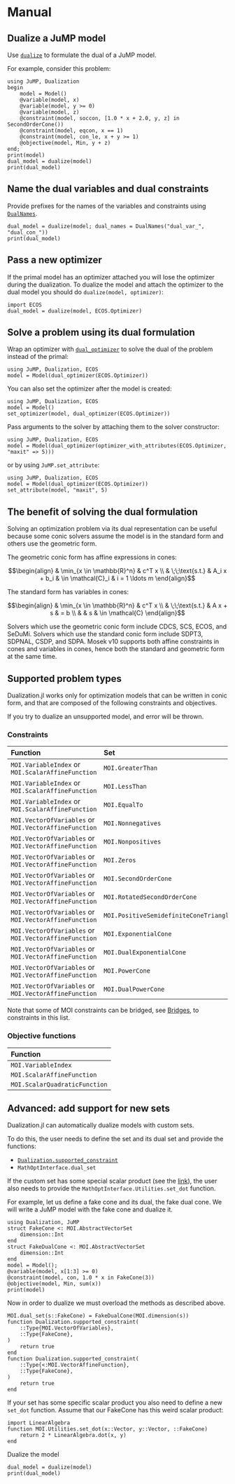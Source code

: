 # Manual

## Dualize a JuMP model

Use [`dualize`](@ref) to formulate the dual of a JuMP model.

For example, consider this problem:

```@repl dualize_model
using JuMP, Dualization
begin
    model = Model()
    @variable(model, x)
    @variable(model, y >= 0)
    @variable(model, z)
    @constraint(model, soccon, [1.0 * x + 2.0, y, z] in SecondOrderCone())
    @constraint(model, eqcon, x == 1)
    @constraint(model, con_le, x + y >= 1)
    @objective(model, Min, y + z)
end;
print(model)
dual_model = dualize(model)
print(dual_model)
```

## Name the dual variables and dual constraints

Provide prefixes for the names of the variables and constraints using
[`DualNames`](@ref).

```@repl dualize_model
dual_model = dualize(model; dual_names = DualNames("dual_var_", "dual_con_"))
print(dual_model)
```

## Pass a new optimizer

If the primal model has an optimizer attached you will lose the optimizer during
the dualization. To dualize the model and attach the optimizer to the dual model
you should do `dualize(model, optimizer)`:

```@repl dualize_model
import ECOS
dual_model = dualize(model, ECOS.Optimizer)
```

## Solve a problem using its dual formulation

Wrap an optimizer with [`dual_optimizer`](@ref) to solve the dual of the problem
instead of the primal:
```@repl
using JuMP, Dualization, ECOS
model = Model(dual_optimizer(ECOS.Optimizer))
```
You can also set the optimizer after the model is created:
```@repl
using JuMP, Dualization, ECOS
model = Model()
set_optimizer(model, dual_optimizer(ECOS.Optimizer))
```

Pass arguments to the solver by attaching them to the solver constructor:
```@repl
using JuMP, Dualization, ECOS
model = Model(dual_optimizer(optimizer_with_attributes(ECOS.Optimizer, "maxit" => 5)))
```
or by using `JuMP.set_attribute`:
```@repl
using JuMP, Dualization, ECOS
model = Model(dual_optimizer(ECOS.Optimizer))
set_attribute(model, "maxit", 5)
```

## The benefit of solving the dual formulation

Solving an optimization problem via its dual representation can be useful
because some conic solvers assume the model is in the standard form and others
use the geometric form.

The geometric conic form has affine expressions in cones:

```math
\begin{align}
& \min_{x \in \mathbb{R}^n} & c^T x
\\
& \;\;\text{s.t.} & A_i x + b_i & \in \mathcal{C}_i & i = 1 \ldots m
\end{align}
```

The standard form has variables in cones:

```math
\begin{align}
& \min_{x \in \mathbb{R}^n} & c^T x
\\
& \;\;\text{s.t.} & A x + s & = b
\\
& & s & \in \mathcal{C}
\end{align}
```

Solvers which use the geometric conic form include CDCS, SCS, ECOS, and SeDuMi.
Solvers which use the standard conic form include SDPT3, SDPNAL, CSDP, and SDPA.
Mosek v10 supports both affine constraints in cones and variables in cones,
hence both the standard and geometric form at the same time.

## Supported problem types

Dualization.jl works only for optimization models that can be written in conic
form, and that are composed of the following constraints and objectives.

If you try to dualize an unsupported model, and error will be thrown.

### Constraints

| Function                   | Set                                    |
|:-------------------------- |:-------------------------------------- |
| `MOI.VariableIndex` or `MOI.ScalarAffineFunction` | `MOI.GreaterThan` |
| `MOI.VariableIndex` or `MOI.ScalarAffineFunction` | `MOI.LessThan`    |
| `MOI.VariableIndex` or `MOI.ScalarAffineFunction` | `MOI.EqualTo`     |
| `MOI.VectorOfVariables` or `MOI.VectorAffineFunction` | `MOI.Nonnegatives`                     |
| `MOI.VectorOfVariables` or `MOI.VectorAffineFunction` | `MOI.Nonpositives`                     |
| `MOI.VectorOfVariables` or `MOI.VectorAffineFunction` | `MOI.Zeros`                            |
| `MOI.VectorOfVariables` or `MOI.VectorAffineFunction` | `MOI.SecondOrderCone`                  |
| `MOI.VectorOfVariables` or `MOI.VectorAffineFunction` | `MOI.RotatedSecondOrderCone`           |
| `MOI.VectorOfVariables` or `MOI.VectorAffineFunction` | `MOI.PositiveSemidefiniteConeTriangle` |
| `MOI.VectorOfVariables` or `MOI.VectorAffineFunction` | `MOI.ExponentialCone`                  |
| `MOI.VectorOfVariables` or `MOI.VectorAffineFunction` | `MOI.DualExponentialCone`              |
| `MOI.VectorOfVariables` or `MOI.VectorAffineFunction` | `MOI.PowerCone`                        |
| `MOI.VectorOfVariables` or `MOI.VectorAffineFunction` | `MOI.DualPowerCone`                    |

Note that some of MOI constraints can be bridged, see [Bridges](http://jump.dev/MathOptInterface.jl/stable/apireference/#Bridges-1), to constraints in this list.

### Objective functions

| Function                      |
|:----------------------------- |
| `MOI.VariableIndex`           |
| `MOI.ScalarAffineFunction`    |
| `MOI.ScalarQuadraticFunction` |

## Advanced: add support for new sets

Dualization.jl can automatically dualize models with custom sets.

To do this, the user needs to define the set and its dual set and provide the
functions:

* [`Dualization.supported_constraint`](@ref)
* `MathOptInterface.dual_set`

If the custom set has some special scalar product (see the [link](https://jump.dev/MathOptInterface.jl/stable/apireference/#MathOptInterface.AbstractSymmetricMatrixSetTriangle)),
the user also needs to provide the `MathOptInterface.Utilities.set_dot` function.

For example, let us define a fake cone and its dual, the fake dual cone. We will
write a JuMP model with the fake cone and dualize it.

```@repl repl_example_new_set
using Dualization, JuMP
struct FakeCone <: MOI.AbstractVectorSet
    dimension::Int
end
struct FakeDualCone <: MOI.AbstractVectorSet
    dimension::Int
end
model = Model();
@variable(model, x[1:3] >= 0)
@constraint(model, con, 1.0 * x in FakeCone(3))
@objective(model, Min, sum(x))
print(model)
```

Now in order to dualize we must overload the methods as described above.

```@repl repl_example_new_set
MOI.dual_set(s::FakeCone) = FakeDualCone(MOI.dimension(s))
function Dualization.supported_constraint(
    ::Type{MOI.VectorOfVariables},
    ::Type{FakeCone},
)
    return true
end
function Dualization.supported_constraint(
    ::Type{<:MOI.VectorAffineFunction},
    ::Type{FakeCone},
)
    return true
end
```

If your set has some specific scalar product you also need to define a new
`set_dot` function. Assume that our FakeCone has this weird scalar product:
```@repl repl_example_new_set
import LinearAlgebra
function MOI.Utilities.set_dot(x::Vector, y::Vector, ::FakeCone)
    return 2 * LinearAlgebra.dot(x, y)
end
```

Dualize the model
```@repl repl_example_new_set
dual_model = dualize(model)
print(dual_model)
```
